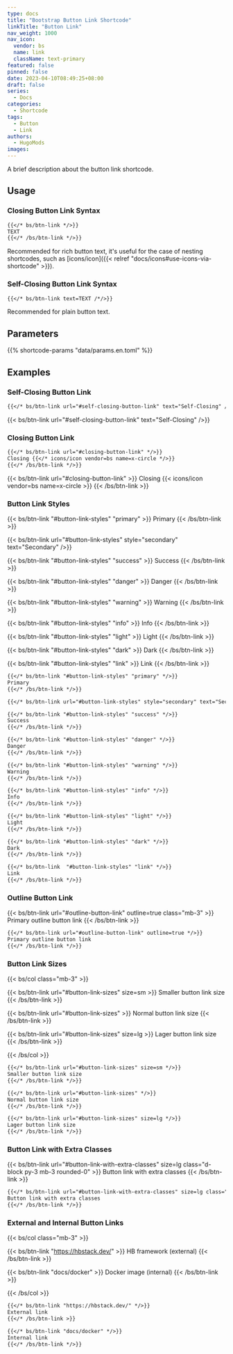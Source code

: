 ```yaml
---
type: docs
title: "Bootstrap Button Link Shortcode"
linkTitle: "Button Link"
nav_weight: 1000
nav_icon:
  vendor: bs
  name: link
  className: text-primary
featured: false
pinned: false
date: 2023-04-10T08:49:25+08:00
draft: false
series:
  - Docs
categories:
  - Shortcode
tags:
  - Button
  - Link
authors:
  - HugoMods
images:
---
```


A brief description about the button link shortcode.

<!--more-->

## Usage

### Closing Button Link Syntax

```markdown
{{</* bs/btn-link */>}}
TEXT
{{</* /bs/btn-link */>}}
```

Recommended for rich button text, it's useful for the case of nesting shortcodes, such as [icons/icon]({{< relref "docs/icons#use-icons-via-shortcode" >}}).

### Self-Closing Button Link Syntax

```markdown
{{</* bs/btn-link text=TEXT /*/>}}
```

Recommended for plain button text.

## Parameters

{{% shortcode-params "data/params.en.toml" %}}

## Examples

### Self-Closing Button Link

```markdown
{{</* bs/btn-link url="#self-closing-button-link" text="Self-Closing" /*/>}}
```

{{< bs/btn-link url="#self-closing-button-link" text="Self-Closing" />}}

### Closing Button Link

```markdown
{{</* bs/btn-link url="#closing-button-link" */>}}
Closing {{</* icons/icon vendor=bs name=x-circle */>}}
{{</* /bs/btn-link */>}}
```

{{< bs/btn-link url="#closing-button-link" >}}
Closing {{< icons/icon vendor=bs name=x-circle >}}
{{< /bs/btn-link >}}

### Button Link Styles

<div class="mb-3">
{{< bs/btn-link "#button-link-styles" "primary" >}}
Primary
{{< /bs/btn-link >}}

{{< bs/btn-link url="#button-link-styles" style="secondary" text="Secondary" />}}

{{< bs/btn-link "#button-link-styles" "success" >}}
Success
{{< /bs/btn-link >}}

{{< bs/btn-link "#button-link-styles" "danger" >}}
Danger
{{< /bs/btn-link >}}

{{< bs/btn-link "#button-link-styles" "warning" >}}
Warning
{{< /bs/btn-link >}}

{{< bs/btn-link "#button-link-styles" "info" >}}
Info
{{< /bs/btn-link >}}

{{< bs/btn-link "#button-link-styles" "light" >}}
Light
{{< /bs/btn-link >}}

{{< bs/btn-link "#button-link-styles" "dark" >}}
Dark
{{< /bs/btn-link >}}

{{< bs/btn-link  "#button-link-styles" "link" >}}
Link
{{< /bs/btn-link >}}
</div>

```markdown
{{</* bs/btn-link "#button-link-styles" "primary" */>}}
Primary
{{</* /bs/btn-link */>}}

{{</* bs/btn-link url="#button-link-styles" style="secondary" text="Secondary" /*/>}}

{{</* bs/btn-link "#button-link-styles" "success" */>}}
Success
{{</* /bs/btn-link */>}}

{{</* bs/btn-link "#button-link-styles" "danger" */>}}
Danger
{{</* /bs/btn-link */>}}

{{</* bs/btn-link "#button-link-styles" "warning" */>}}
Warning
{{</* /bs/btn-link */>}}

{{</* bs/btn-link "#button-link-styles" "info" */>}}
Info
{{</* /bs/btn-link */>}}

{{</* bs/btn-link "#button-link-styles" "light" */>}}
Light
{{</* /bs/btn-link */>}}

{{</* bs/btn-link "#button-link-styles" "dark" */>}}
Dark
{{</* /bs/btn-link */>}}

{{</* bs/btn-link  "#button-link-styles" "link" */>}}
Link
{{</* /bs/btn-link */>}}
```

### Outline Button Link

{{< bs/btn-link url="#outline-button-link" outline=true class="mb-3" >}}
Primary outline button link
{{< /bs/btn-link >}}

```markdown
{{</* bs/btn-link url="#outline-button-link" outline=true */>}}
Primary outline button link
{{</* /bs/btn-link */>}}
```

### Button Link Sizes

{{< bs/col class="mb-3" >}}

{{< bs/btn-link url="#button-link-sizes" size=sm >}}
Smaller button link size
{{< /bs/btn-link >}}

{{< bs/btn-link url="#button-link-sizes" >}}
Normal button link size
{{< /bs/btn-link >}}

{{< bs/btn-link url="#button-link-sizes" size=lg >}}
Lager button link size
{{< /bs/btn-link >}}

{{< /bs/col >}}

```markdown
{{</* bs/btn-link url="#button-link-sizes" size=sm */>}}
Smaller button link size
{{</* /bs/btn-link */>}}

{{</* bs/btn-link url="#button-link-sizes" */>}}
Normal button link size
{{</* /bs/btn-link */>}}

{{</* bs/btn-link url="#button-link-sizes" size=lg */>}}
Lager button link size
{{</* /bs/btn-link */>}}
```

### Button Link with Extra Classes

{{< bs/btn-link url="#button-link-with-extra-classes" size=lg class="d-block py-3 mb-3 rounded-0" >}}
Button link with extra classes
{{< /bs/btn-link >}}

```markdown
{{</* bs/btn-link url="#button-link-with-extra-classes" size=lg class="d-block py-3 rounded-0" */>}}
Button link with extra classes
{{</* /bs/btn-link */>}}
```

### External and Internal Button Links

{{< bs/col class="mb-3" >}}

{{< bs/btn-link "https://hbstack.dev/" >}}
HB framework (external)
{{< /bs/btn-link >}}

{{< bs/btn-link "docs/docker" >}}
Docker image (internal)
{{< /bs/btn-link >}}

{{< /bs/col >}}

```markdown
{{</* bs/btn-link "https://hbstack.dev/" */>}}
External link
{{</* /bs/btn-link >}}

{{</* bs/btn-link "docs/docker" */>}}
Internal link
{{</* /bs/btn-link */>}}
```
